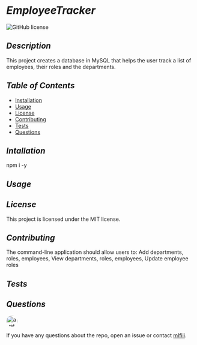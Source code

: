 # *EmployeeTracker* 
    

![GitHub license](https://img.shields.io/badge/license-mit-blue.svg)

## *Description*

This project creates a database in MySQL that helps the user track a list of employees, their roles and the departments.

## *Table of Contents*

* [Installation](#installation)
* [Usage](#usage)
* [License](#license)
* [Contributing](#contributing)
* [Tests](#tests)
* [Questions](#questions)
   
## *Intallation*

npm i -y
      
## *Usage*    

    
## *License*
This project is licensed under the MIT license.
    
## *Contributing*
The command-line application should allow users to: Add departments, roles, employees, View departments, roles, employees, Update employee roles
    
## *Tests*


## *Questions*
<img src="https://avatars0.githubusercontent.com/u/57580332?v=4" alt="avatar" style="border-radius: 16px" width="30" />

If you have any questions about the repo, open an issue or contact [mlfiii](https://api.github.com/users/mlfiii).